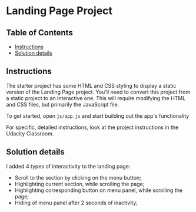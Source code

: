 # Landing Page Project

## Table of Contents

* [Instructions](#instructions)
* [Solution details](#solution-details)

## Instructions

The starter project has some HTML and CSS styling to display a static version of the Landing Page project. You'll need to convert this project from a static project to an interactive one. This will require modifying the HTML and CSS files, but primarily the JavaScript file.

To get started, open `js/app.js` and start building out the app's functionality

For specific, detailed instructions, look at the project instructions in the Udacity Classroom.

## Solution details

I added 4 types of interactivity to the landing page:

- Scroll to the section by clicking on the menu button;
- Highlighting current section, while scrolling the page;
- Highlighting corresponding button on menu panel, while scrolling the page;
- Hiding of menu panel after 2 seconds of inactivity;

